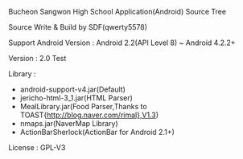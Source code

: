 Bucheon Sangwon High School Application(Android) Source Tree

Source Write & Build by SDF(qwerty5578)

Support Android Version : Android 2.2(API Level 8) ~ Android 4.2.2+

Version : 2.0 Test

Library :
- android-support-v4.jar(Default)
- jericho-html-3_1.jar(HTML Parser)
- MealLibrary.jar(Food Parser,Thanks to TOAST{http://blog.naver.com/rimal},V1.3)
- nmaps.jar(NaverMap Library)
- ActionBarSherlock(ActionBar for Android 2.1+)

License : GPL-V3
